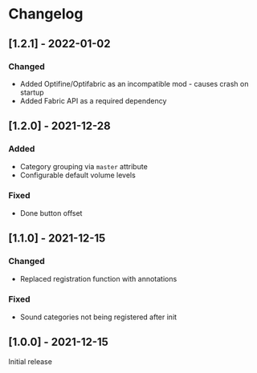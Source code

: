 # Changelog

## [1.2.1] - 2022-01-02

### Changed

* Added Optifine/Optifabric as an incompatible mod - causes crash on startup
* Added Fabric API as a required dependency

## [1.2.0] - 2021-12-28

### Added

* Category grouping via `master` attribute
* Configurable default volume levels

### Fixed

* Done button offset

## [1.1.0] - 2021-12-15

### Changed

* Replaced registration function with annotations

### Fixed

* Sound categories not being registered after init

## [1.0.0] - 2021-12-15

Initial release